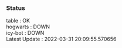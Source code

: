 ### Status


table : OK  
hogwarts : DOWN  
icy-bot : DOWN  
Latest Update : 2022-03-31 20:09:55.570656

